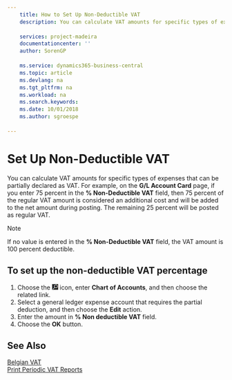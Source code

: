 ```yaml
---
    title: How to Set Up Non-Deductible VAT
    description: You can calculate VAT amounts for specific types of expenses that can be partially declared as VAT.

    services: project-madeira 
    documentationcenter: ''
    author: SorenGP

    ms.service: dynamics365-business-central
    ms.topic: article
    ms.devlang: na
    ms.tgt_pltfrm: na
    ms.workload: na
    ms.search.keywords:
    ms.date: 10/01/2018
    ms.author: sgroespe

---
```

# Set Up Non-Deductible VAT
You can calculate VAT amounts for specific types of expenses that can be partially declared as VAT. For example, on the **G/L Account Card** page, if you enter 75 percent in the **% Non-Deductible VAT** field, then 75 percent of the regular VAT amount is considered an additional cost and will be added to the net amount during posting. The remaining 25 percent will be posted as regular VAT.  

<!--note from editor: In 2nd sentence in para above, change "if you enter 75 percent in the..." to "if you enter **75** in the ..."?  -->

> [!NOTE]  
>  If no value is entered in the **% Non-Deductible VAT** field, the VAT amount is 100 percent deductible.  

## To set up the non-deductible VAT percentage  

1.  Choose the ![Search for Page or Report](../../media/ui-search/search_small.png "Search for Page or Report icon") icon, enter **Chart of Accounts**, and then choose the related link.  
2.  Select a general ledger expense account that requires the partial deduction, and then choose the **Edit** action.  
3.  Enter the amount in **% Non deductible VAT** field.  
4.  Choose the **OK** button.  

## See Also  
 [Belgian VAT](belgian-vat.md)   
 [Print Periodic VAT Reports](how-to-print-periodic-vat-reports.md)
